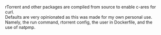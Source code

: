 rTorrent and other packages are compiled from source to enable c-ares for curl.  
Defaults are very opinionated as this was made for my own personal use. Namely, the run command, rtorrent config, the user in Dockerfile, and the use of natpmp.  
